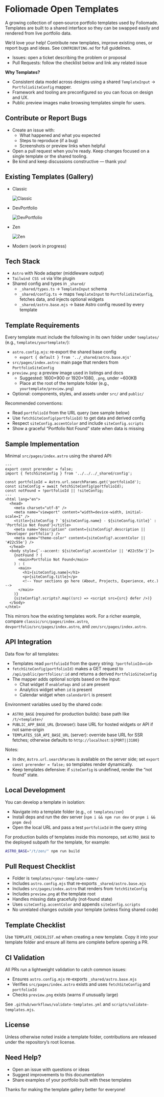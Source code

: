 # Foliomade Open Templates

A growing collection of open‑source portfolio templates used by Foliomade. Templates are built to a shared interface so they can be swapped easily and rendered from live portfolio data.

We’d love your help! Contribute new templates, improve existing ones, or report bugs and ideas. See `CONTRIBUTING.md` for full guidelines.

- Issues: open a ticket describing the problem or proposal
- Pull Requests: follow the checklist below and link any related issue


**Why Templates?**
- Consistent data model across designs using a shared `TemplateInput` → `PortfolioSiteConfig` mapper.
- Framework and tooling are preconfigured so you can focus on design and UX.
- Public preview images make browsing templates simple for users.


## Contribute or Report Bugs

- Create an issue with:
  - What happened and what you expected
  - Steps to reproduce (if a bug)
  - Screenshots or preview links when helpful
- Open a pull request when you’re ready. Keep changes focused on a single template or the shared tooling.
- Be kind and keep discussions constructive — thank you!


## Existing Templates (Gallery)

- Classic
  
  ![Classic](classic/preview.png)

- DevPortfolio
  
  ![DevPortfolio](devportfolio/preview.png)

- Zen
  
  ![Zen](zen/preview.png)

- Modern (work in progress)


## Tech Stack

- `Astro` with Node adapter (middleware output)
- `Tailwind CSS v4` via Vite plugin
- Shared config and types in `_shared/`
  - `_shared/types.ts` → `TemplateInput` schema
  - `_shared/config.ts` → maps `TemplateInput` to `PortfolioSiteConfig`, fetches data, and injects optional widgets
  - `_shared/astro.base.mjs` → base Astro config reused by every template


## Template Requirements

Every template must include the following in its own folder under `templates/` (e.g., `templates/yourtemplate/`):

- `astro.config.mjs`: re‑export the shared base config
  - `export { default } from '../_shared/astro.base.mjs'`
- `src/pages/index.astro`: main page that renders from `PortfolioSiteConfig`
- `preview.png`: a preview image used in listings and docs
  - Suggested: 1600×900 or 1920×1080, `.png`, under ~600KB
  - Place at the root of the template folder (e.g., `yourtemplate/preview.png`)
- Optional: components, styles, and assets under `src/` and `public/`

Recommended conventions:
- Read `portfolioId` from the URL query (see sample below)
- Use `fetchSiteConfig(portfolioId)` to get data and derived config
- Respect `siteConfig.accentColor` and include `siteConfig.scripts`
- Show a graceful “Portfolio Not Found” state when data is missing


## Sample Implementation

Minimal `src/pages/index.astro` using the shared API:

```astro
---
export const prerender = false;
import { fetchSiteConfig } from '../../../_shared/config';

const portfolioId = Astro.url.searchParams.get('portfolioId');
const siteConfig = await fetchSiteConfig(portfolioId);
const notFound = !portfolioId || !siteConfig;
---
<html lang="en">
  <head>
    <meta charset="utf-8" />
    <meta name="viewport" content="width=device-width, initial-scale=1" />
    <title>{siteConfig ? `${siteConfig.name} - ${siteConfig.title}` : 'Portfolio Not Found'}</title>
    <meta name="description" content={siteConfig?.description || 'Developer portfolio'} />
    <meta name="theme-color" content={siteConfig?.accentColor || '#22c55e'} />
  </head>
  <body style={`--accent: ${siteConfig?.accentColor || '#22c55e'}`}>
    {notFound ? (
      <main>Portfolio Not Found</main>
    ) : (
      <main>
        <h1>{siteConfig.name}</h1>
        <p>{siteConfig.title}</p>
        <!-- Your sections go here (About, Projects, Experience, etc.) -->
      </main>
    )}
    {siteConfig?.scripts?.map((src) => <script src={src} defer />)}
  </body>
</html>
```

This mirrors how the existing templates work. For a richer example, compare `classic/src/pages/index.astro`, `devportfolio/src/pages/index.astro`, and `zen/src/pages/index.astro`.


## API Integration

Data flow for all templates:

- Templates read `portfolioId` from the query string: `?portfolioId=<id>`
- `fetchSiteConfig(portfolioId)` makes a GET request to `/api/public/portfolios/:id` and returns a derived `PortfolioSiteConfig`
- The mapper adds optional scripts based on the input:
  - Chat widget if `enableFaqs` and `id` are present
  - Analytics widget when `id` is present
  - Calendar widget when `calendarUrl` is present

Environment variables used by the shared code:

- `ASTRO_BASE` (required for production builds): base path like `/t/<template>/`
- `PUBLIC_APP_BASE_URL` (browser): base URL for hosted widgets or API if not same‑origin
- `TEMPLATES_SSR_API_BASE_URL` (server): override base URL for SSR fetches; otherwise defaults to `http://localhost:${PORT||3100}`

Notes:
- In dev, `Astro.url.searchParams` is available on the server side; set `export const prerender = false;` so templates render dynamically.
- Keep templates defensive: if `siteConfig` is undefined, render the “not found” state.


## Local Development

You can develop a template in isolation:

- Navigate into a template folder (e.g., `cd templates/zen`)
- Install deps and run the dev server (`npm i && npm run dev` or `pnpm i && pnpm dev`)
- Open the local URL and pass a test `portfolioId` in the query string

For production builds of templates inside this monorepo, set `ASTRO_BASE` to the deployed subpath for the template, for example:

```bash
ASTRO_BASE="/t/zen/" npm run build
```


## Pull Request Checklist

- Folder is `templates/<your‑template‑name>/`
- Includes `astro.config.mjs` that re‑exports `_shared/astro.base.mjs`
- Includes `src/pages/index.astro` that renders from `fetchSiteConfig`
- Includes `preview.png` at the template root
- Handles missing data gracefully (not‑found state)
- Uses `siteConfig.accentColor` and appends `siteConfig.scripts`
- No unrelated changes outside your template (unless fixing shared code)


## Template Checklist

Use `TEMPLATE_CHECKLIST.md` when creating a new template. Copy it into your template folder and ensure all items are complete before opening a PR.


## CI Validation

All PRs run a lightweight validation to catch common issues:

- Ensures `astro.config.mjs` re-exports `_shared/astro.base.mjs`
- Verifies `src/pages/index.astro` exists and uses `fetchSiteConfig` and `portfolioId`
- Checks `preview.png` exists (warns if unusually large)

See `.github/workflows/validate-templates.yml` and `scripts/validate-templates.mjs`.


## License

Unless otherwise noted inside a template folder, contributions are released under the repository’s root license.


## Need Help?

- Open an issue with questions or ideas
- Suggest improvements to this documentation
- Share examples of your portfolio built with these templates

Thanks for making the template gallery better for everyone!

